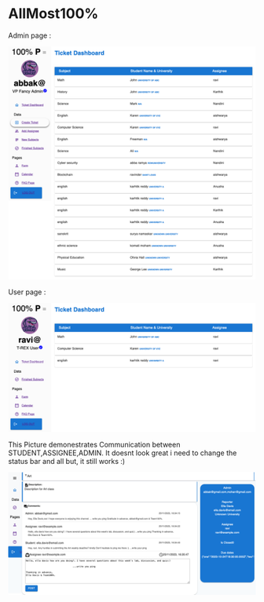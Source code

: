 # AllMost100% 

Admin page :

![Alt text](admin.png)

User page  :

![Alt text](user.png)

This Picture demonestrates Communication between STUDENT,ASSIGNEE,ADMIN. It doesnt look great i need to change the status bar and all but, it still works :)

![Alt text](Commute.png)

